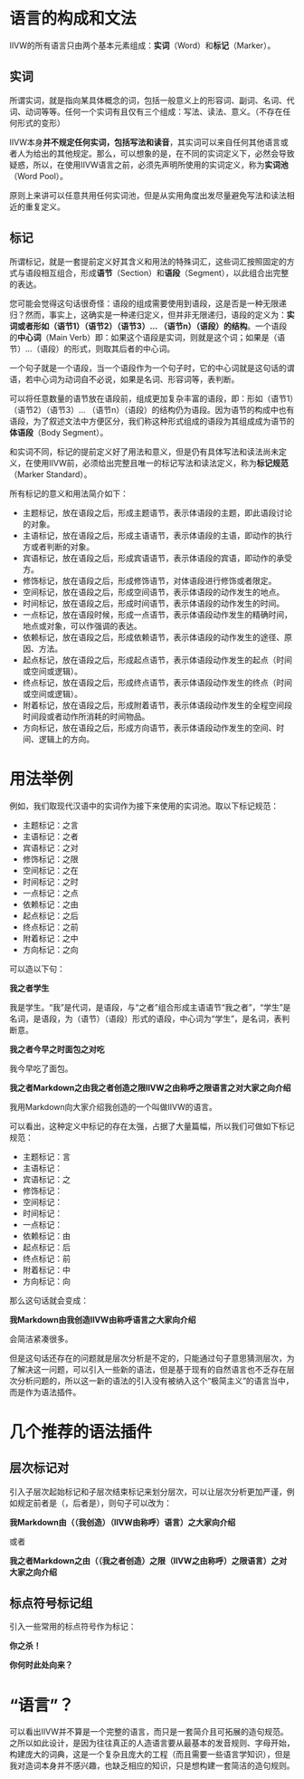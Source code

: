 # 语言的构成和文法
IIVW的所有语言只由两个基本元素组成：**实词**（Word）和**标记**（Marker）。
## 实词
所谓实词，就是指向某具体概念的词，包括一般意义上的形容词、副词、名词、代词、动词等等。任何一个实词有且仅有三个组成：写法、读法、意义。（不存在任何形式的变形）

IIVW本身**并不规定任何实词，包括写法和读音**，其实词可以来自任何其他语言或者人为给出的其他规定。那么，可以想象的是，在不同的实词定义下，必然会导致疑惑，所以，在使用IIVW语言之前，必须先声明所使用的实词定义，称为**实词池**（Word Pool）。

原则上来讲可以任意共用任何实词池，但是从实用角度出发尽量避免写法和读法相近的重复定义。
## 标记
所谓标记，就是一套提前定义好其含义和用法的特殊词汇，这些词汇按照固定的方式与语段相互组合，形成**语节**（Section）和**语段**（Segment），以此组合出完整的表达。

您可能会觉得这句话很奇怪：语段的组成需要使用到语段，这是否是一种无限递归？然而，事实上，这确实是一种递归定义，但并非无限递归，语段的定义为：**实词或者形如（语节1）（语节2）（语节3）...  （语节n）（语段）的结构**。一个语段的**中心词**（Main Verb）即：如果这个语段是实词，则就是这个词；如果是（语节）...（语段）的形式，则取其后者的中心词。

一个句子就是一个语段，当一个语段作为一个句子时，它的中心词就是这句话的谓语，若中心词为动词自不必说，如果是名词、形容词等，表判断。

可以将任意数量的语节放在语段前，组成更加复杂丰富的语段，即：形如（语节1）（语节2）（语节3）...  （语节n）（语段）的结构仍为语段。因为语节的构成中也有语段，为了叙述文法中方便区分，我们称这种形式组成的语段为其组成成为语节的**体语段**（Body Segment）。

和实词不同，标记的提前定义好了用法和意义，但是仍有具体写法和读法尚未定义，在使用IIVW前，必须给出完整且唯一的标记写法和读法定义，称为**标记规范**（Marker Standard）。

所有标记的意义和用法简介如下：

+ 主题标记，放在语段之后，形成主题语节，表示体语段的主题，即此语段讨论的对象。
+ 主语标记，放在语段之后，形成主语语节，表示体语段的主语，即动作的执行方或者判断的对象。
+ 宾语标记，放在语段之后，形成宾语语节，表示体语段的宾语，即动作的承受方。
+ 修饰标记，放在语段之后，形成修饰语节，对体语段进行修饰或者限定。
+ 空间标记，放在语段之后，形成空间语节，表示体语段的动作发生的地点。
+ 时间标记，放在语段之后，形成时间语节，表示体语段的动作发生的时间。
+ 一点标记，放在语段时候，形成一点语节，表示体语段动作发生的精确时间，地点或对象，可以作强调的表达。
+ 依赖标记，放在语段之后，形成依赖语节，表示体语段的动作发生的途径、原因、方法。
+ 起点标记，放在语段之后，形成起点语节，表示体语段动作发生的起点（时间或空间或逻辑）。
+ 终点标记，放在语段之后，形成终点语节，表示体语段动作发生的终点（时间或空间或逻辑）。
+ 附着标记，放在语段之后，形成附着语节，表示体语段动作发生的全程空间段时间段或者动作所消耗的时间物品。
+ 方向标记，放在语段之后，形成方向语节，表示体语段动作发生的空间、时间、逻辑上的方向。

# 用法举例
例如，我们取现代汉语中的实词作为接下来使用的实词池。取以下标记规范：
+ 主题标记：之言
+ 主语标记：之者
+ 宾语标记：之对
+ 修饰标记：之限
+ 空间标记：之在
+ 时间标记：之时
+ 一点标记：之点
+ 依赖标记：之由
+ 起点标记：之后
+ 终点标记：之前
+ 附着标记：之中
+ 方向标记：之向

可以造以下句：

**我之者学生**

我是学生。“我”是代词，是语段，与“之者”组合形成主语语节“我之者”，“学生”是名词，是语段，为（语节）（语段）形式的语段，中心词为“学生”，是名词，表判断意。

**我之者今早之时面包之对吃**

我今早吃了面包。

**我之者Markdown之由我之者创造之限IIVW之由称呼之限语言之对大家之向介绍**

我用Markdown向大家介绍我创造的一个叫做IIVW的语言。

可以看出，这种定义中标记的存在太强，占据了大量篇幅，所以我们可做如下标记规范：
+ 主题标记：言
+ 主语标记：
+ 宾语标记：之
+ 修饰标记：
+ 空间标记：
+ 时间标记：
+ 一点标记：
+ 依赖标记：由
+ 起点标记：后
+ 终点标记：前
+ 附着标记：中
+ 方向标记：向

那么这句话就会变成：

**我Markdown由我创造IIVW由称呼语言之大家向介绍**

会简洁紧凑很多。

但是这句话还存在的问题就是层次分析是不定的，只能通过句子意思猜测层次，为了解决这一问题，可以引入一些新的语法，但是基于现有的自然语言也不乏存在层次分析问题的，所以这一新的语法的引入没有被纳入这个“极简主义”的语言当中，而是作为语法插件。

# 几个推荐的语法插件
## 层次标记对
引入子层次起始标记和子层次结束标记来划分层次，可以让层次分析更加严谨，例如规定前者是（，后者是），则句子可以改为：

**我Markdown由（（我创造）（IIVW由称呼）语言）之大家向介绍**

或者

**我之者Markdown之由（（我之者创造）之限（IIVW之由称呼）之限语言）之对大家之向介绍**

## 标点符号标记组
引入一些常用的标点符号作为标记：

**你之杀！**

**你何时此处向来？**

# “语言”？

可以看出IIVW并不算是一个完整的语言，而只是一套简介且可拓展的造句规范。之所以如此设计，是因为往往真正的人造语言要从最基本的发音规则、字母开始，构建庞大的词典，这是一个复杂且庞大的工程（而且需要一些语言学知识），但是我对造词本身并不感兴趣，也缺乏相应的知识，只是想构建一套简洁的造句规则。